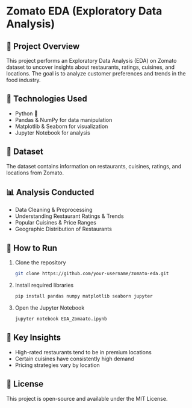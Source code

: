# Zomato EDA (Exploratory Data Analysis)  

## 📌 Project Overview  
This project performs an Exploratory Data Analysis (EDA) on Zomato dataset to uncover insights about restaurants, ratings, cuisines, and locations. The goal is to analyze customer preferences and trends in the food industry.  

## 🔧 Technologies Used  
- Python 🐍  
- Pandas & NumPy for data manipulation  
- Matplotlib & Seaborn for visualization  
- Jupyter Notebook for analysis  

## 📂 Dataset  
The dataset contains information on restaurants, cuisines, ratings, and locations from Zomato.  

## 📊 Analysis Conducted  
- Data Cleaning & Preprocessing  
- Understanding Restaurant Ratings & Trends  
- Popular Cuisines & Price Ranges  
- Geographic Distribution of Restaurants  

## 🚀 How to Run  
1. Clone the repository  
   ```bash
   git clone https://github.com/your-username/zomato-eda.git
   ```
2. Install required libraries  
   ```bash
   pip install pandas numpy matplotlib seaborn jupyter
   ```
3. Open the Jupyter Notebook  
   ```bash
   jupyter notebook EDA_Zomaato.ipynb
   ```  

## 📌 Key Insights  
- High-rated restaurants tend to be in premium locations  
- Certain cuisines have consistently high demand  
- Pricing strategies vary by location  

## 📜 License  
This project is open-source and available under the MIT License.  
